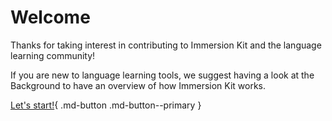 # Welcome

Thanks for taking interest in contributing to Immersion Kit and the language learning community!

If you are new to language learning tools, we suggest having a look at the Background to have an overview of how Immersion Kit works.

[Let's start!](/background){ .md-button .md-button--primary }

